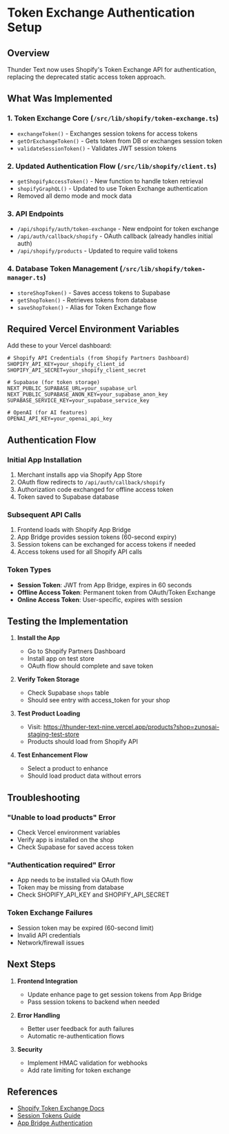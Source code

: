 # Token Exchange Authentication Setup

## Overview
Thunder Text now uses Shopify's Token Exchange API for authentication, replacing the deprecated static access token approach.

## What Was Implemented

### 1. Token Exchange Core (`/src/lib/shopify/token-exchange.ts`)
- `exchangeToken()` - Exchanges session tokens for access tokens
- `getOrExchangeToken()` - Gets token from DB or exchanges session token
- `validateSessionToken()` - Validates JWT session tokens

### 2. Updated Authentication Flow (`/src/lib/shopify/client.ts`)
- `getShopifyAccessToken()` - New function to handle token retrieval
- `shopifyGraphQL()` - Updated to use Token Exchange authentication
- Removed all demo mode and mock data

### 3. API Endpoints
- `/api/shopify/auth/token-exchange` - New endpoint for token exchange
- `/api/auth/callback/shopify` - OAuth callback (already handles initial auth)
- `/api/shopify/products` - Updated to require valid tokens

### 4. Database Token Management (`/src/lib/shopify/token-manager.ts`)
- `storeShopToken()` - Saves access tokens to Supabase
- `getShopToken()` - Retrieves tokens from database
- `saveShopToken()` - Alias for Token Exchange flow

## Required Vercel Environment Variables

Add these to your Vercel dashboard:

```env
# Shopify API Credentials (from Shopify Partners Dashboard)
SHOPIFY_API_KEY=your_shopify_client_id
SHOPIFY_API_SECRET=your_shopify_client_secret

# Supabase (for token storage)
NEXT_PUBLIC_SUPABASE_URL=your_supabase_url
NEXT_PUBLIC_SUPABASE_ANON_KEY=your_supabase_anon_key
SUPABASE_SERVICE_KEY=your_supabase_service_key

# OpenAI (for AI features)
OPENAI_API_KEY=your_openai_api_key
```

## Authentication Flow

### Initial App Installation
1. Merchant installs app via Shopify App Store
2. OAuth flow redirects to `/api/auth/callback/shopify`
3. Authorization code exchanged for offline access token
4. Token saved to Supabase database

### Subsequent API Calls
1. Frontend loads with Shopify App Bridge
2. App Bridge provides session tokens (60-second expiry)
3. Session tokens can be exchanged for access tokens if needed
4. Access tokens used for all Shopify API calls

### Token Types
- **Session Token**: JWT from App Bridge, expires in 60 seconds
- **Offline Access Token**: Permanent token from OAuth/Token Exchange
- **Online Access Token**: User-specific, expires with session

## Testing the Implementation

1. **Install the App**
   - Go to Shopify Partners Dashboard
   - Install app on test store
   - OAuth flow should complete and save token

2. **Verify Token Storage**
   - Check Supabase `shops` table
   - Should see entry with access_token for your shop

3. **Test Product Loading**
   - Visit: https://thunder-text-nine.vercel.app/products?shop=zunosai-staging-test-store
   - Products should load from Shopify API

4. **Test Enhancement Flow**
   - Select a product to enhance
   - Should load product data without errors

## Troubleshooting

### "Unable to load products" Error
- Check Vercel environment variables
- Verify app is installed on the shop
- Check Supabase for saved access token

### "Authentication required" Error
- App needs to be installed via OAuth flow
- Token may be missing from database
- Check SHOPIFY_API_KEY and SHOPIFY_API_SECRET

### Token Exchange Failures
- Session token may be expired (60-second limit)
- Invalid API credentials
- Network/firewall issues

## Next Steps

1. **Frontend Integration**
   - Update enhance page to get session tokens from App Bridge
   - Pass session tokens to backend when needed

2. **Error Handling**
   - Better user feedback for auth failures
   - Automatic re-authentication flows

3. **Security**
   - Implement HMAC validation for webhooks
   - Add rate limiting for token exchange

## References
- [Shopify Token Exchange Docs](https://shopify.dev/docs/apps/auth/get-access-tokens/token-exchange)
- [Session Tokens Guide](https://shopify.dev/docs/apps/auth/session-tokens)
- [App Bridge Authentication](https://shopify.dev/docs/apps/tools/app-bridge/authentication)